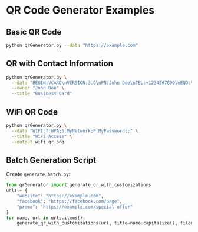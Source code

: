# QR Code Generator Examples

## Basic QR Code
```bash
python qrGenerator.py --data "https://example.com"
```

## QR with Contact Information
```bash
python qrGenerator.py \
  --data "BEGIN:VCARD\nVERSION:3.0\nFN:John Doe\nTEL:+1234567890\nEND:VCARD" \
  --owner "John Doe" \
  --title "Business Card"
```

## WiFi QR Code
```bash
python qrGenerator.py \
  --data "WIFI:T:WPA;S:MyNetwork;P:MyPassword;;" \
  --title "WiFi Access" \
  --output wifi_qr.png
```

## Batch Generation Script
Create `generate_batch.py`:
```python
from qrGenerator import generate_qr_with_customizations
urls = {
    "website": "https://example.com",
    "facebook": "https://facebook.com/page",
    "promo": "https://example.com/special-offer"
}
for name, url in urls.items():
    generate_qr_with_customizations(url, title=name.capitalize(), filename=f"{name}_qr.png")
```